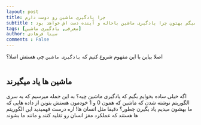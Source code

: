 ```yaml
---
layout: post
title: چرا یادگیری ماشین رو دوست دارم
subtitle : تو این پست میگم بهتون چرا یادگیری ماشین باحاله و آینده دست اش خواهد بود
tags: [معرفی, یادگیری ماشین]
author: سینا فرهادی
comments : False
---
```


اصلا بیاین با این مفهوم شروع کنیم که `یادگیری ماشین` چی هستش اصلا؟
<br>
<br>

<h2>ماشین ها یاد میگیرند</h2>

اگه خیلی ساده بخوایم بگیم که یادگیری ماشین چیه؟ به این جمله میرسیم که یه سری الگوریتم نوشته شدن که ماشین که همون 0 و 1 خودمون هستش بتونن از داده هایی که ما بهشون میدیم یاد بگیرن
<bold>
چطور؟
</bold>
دقیقا مثل انسان ها! اره درست فهمیدید این الگوریتم ها هستند که عملکرد مغز انسان رو تقلید کنند و مانند ما بشوند

